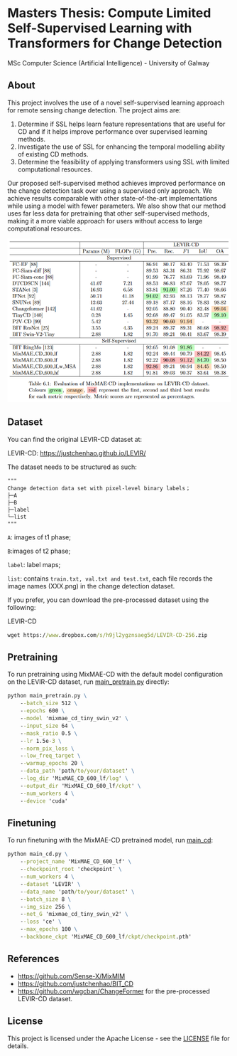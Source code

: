 # Masters Thesis: Compute Limited Self-Supervised Learning with Transformers for Change Detection

MSc Computer Science (Artificial Intelligence) - University of Galway

## About <a name = "about"></a>

This project involves the use of a novel self-supervised learning approach for remote sensing change detection. The project aims are:

1. Determine if SSL helps learn feature representations that are useful for CD and if it helps improve performance over supervised learning methods.
2. Investigate the use of SSL for enhancing the temporal modelling ability of existing CD methods.
3. Determine the feasibility of applying transformers using SSL with limited computational resources.  

Our proposed self-supervised method achieves improved performance on the change detection task over using a supervised only approach. We achieve results comparable with other state-of-the-art implementations while using a model with fewer parameters. We also show that our method uses far less data for pretraining that other self-supervised methods, making it a more viable approach for users without access to large computational resources.

![results](./figures/results.png)

## Dataset <a name = "dataset"></a>

You can find the original LEVIR-CD dataset at:

LEVIR-CD: https://justchenhao.github.io/LEVIR/

The dataset needs to be structured as such:

```
"""
Change detection data set with pixel-level binary labels；
├─A
├─B
├─label
└─list
"""
```

`A`: images of t1 phase;

`B`:images of t2 phase;

`label`: label maps;

`list`: contains `train.txt, val.txt and test.txt`, each file records the image names (XXX.png) in the change detection dataset.

If you prefer, you can download the pre-processed dataset using the following:

LEVIR-CD 
```cmd
wget https://www.dropbox.com/s/h9jl2ygznsaeg5d/LEVIR-CD-256.zip
```

## Pretraining <a name = "Pretraining"></a>

To run pretraining using MixMAE-CD with the default model configuration on the LEVIR-CD dataset, run [main_pretrain.py](main_pretrain.py) directly:

```cmd
python main_pretrain.py \
    --batch_size 512 \
    --epochs 600 \
    --model 'mixmae_cd_tiny_swin_v2' \
    --input_size 64 \
    --mask_ratio 0.5 \
    --lr 1.5e-3 \
    --norm_pix_loss \
    --low_freq_target \
    --warmup_epochs 20 \
    --data_path 'path/to/your/dataset' \
    --log_dir 'MixMAE_CD_600_lf/log' \
    --output_dir 'MixMAE_CD_600_lf/ckpt' \
    --num_workers 4 \
    --device 'cuda'
```

## Finetuning <a name = "finetuning"></a>

To run finetuning with the MixMAE-CD pretrained model, run [main_cd](main_cd.py):

```cmd
python main_cd.py \
    --project_name 'MixMAE_CD_600_lf' \
    --checkpoint_root 'checkpoint' \
    --num_workers 4 \
    --dataset 'LEVIR' \
    --data_name 'path/to/your/dataset' \
    --batch_size 8 \
    --img_size 256 \
    --net_G 'mixmae_cd_tiny_swin_v2' \
    --loss 'ce' \
    --max_epochs 100 \
    --backbone_ckpt 'MixMAE_CD_600_lf/ckpt/checkpoint.pth'
```

## References <a name = "references"></a>

- https://github.com/Sense-X/MixMIM
- https://github.com/justchenhao/BIT_CD
- https://github.com/wgcban/ChangeFormer for the pre-processed LEVIR-CD dataset.

## License <a name = "license"></a>

This project is licensed under the Apache License - see the [LICENSE](LICENSE) file for details.
